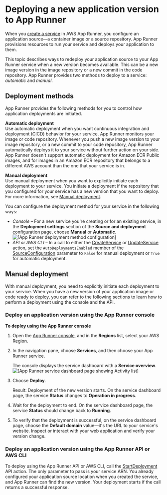 # Deploying a new application version to App Runner<a name="manage-deploy"></a>

When you [create a service](manage-create.md) in AWS App Runner, you configure an application source—a container image or a source repository\. App Runner provisions resources to run your service and deploys your application to them\.

This topic describes ways to redeploy your application source to your App Runner service when a new version becomes available\. This can be a new image version in the image repository or a new commit in the code repository\. App Runner provides two methods to deploy to a service: *automatic* and *manual*\.

## Deployment methods<a name="manage-deploy.methods"></a>

App Runner provides the following methods for you to control how application deployments are initiated\.

**Automatic deployment**  
Use automatic deployment when you want continuous integration and deployment \(CICD\) behavior for your service\. App Runner monitors your image or code repository\. Whenever you push a new image version to your image repository, or a new commit to your code repository, App Runner automatically deploys it to your service without further action on your side\.  
App Runner doesn't support automatic deployment for Amazon ECR Public images, and for images in an Amazon ECR repository that belongs to a different AWS account than the one that your service is in\.

**Manual deployment**  
Use manual deployment when you want to explicitly initiate each deployment to your service\. You initiate a deployment if the repository that you configured for your service has a new version that you want to deploy\. For more information, see [Manual deployment](#manage-deploy.manual)\.

You can configure the deployment method for your service in the following ways:
+ *Console* – For a new service you're creating or for an existing service, in the **Deployment settings** section of the **Source and deployment** configuration page, choose **Manual** or **Automatic**\.  
![\[App Runner deployment method configuration\]](http://docs.aws.amazon.com/apprunner/latest/dg/images/manage-deploy.methods.config.png)
+ *API or AWS CLI* – In a call to either the [CreateService](https://docs.aws.amazon.com/apprunner/latest/api/API_CreateService.html) or [UpdateService](https://docs.aws.amazon.com/apprunner/latest/api/API_UpdateService.html) action, set the `AutoDeploymentsEnabled` member of the [SourceConfiguration](https://docs.aws.amazon.com/apprunner/latest/api/API_SourceConfiguration.html) parameter to `False` for manual deployment or `True` for automatic deployment\.

## Manual deployment<a name="manage-deploy.manual"></a>

With manual deployment, you need to explicitly initiate each deployment to your service\. When you have a new version of your application image or code ready to deploy, you can refer to the following sections to learn how to perform a deployment using the console and the API\.

### Deploy an application version using the App Runner console<a name="manage-deploy.manual.console"></a>

**To deploy using the App Runner console**

1. Open the [App Runner console](https://console.aws.amazon.com/apprunner), and in the **Regions** list, select your AWS Region\.

1. In the navigation pane, choose **Services**, and then choose your App Runner service\.

   The console displays the service dashboard with a **Service overview**\.  
![\[App Runner service dashboard page showing Activity list\]](http://docs.aws.amazon.com/apprunner/latest/dg/images/console-dashboard.png)

1. Choose **Deploy**\.

   Result: Deployment of the new version starts\. On the service dashboard page, the service **Status** changes to **Operation in progress**\.

1. Wait for the deployment to end\. On the service dashboard page, the service **Status** should change back to **Running**\.

1. To verify that the deployment is successful, on the service dashboard page, choose the **Default domain** value—it's the URL to your service's website\. Inspect or interact with your web application and verify your version change\.

### Deploy an application version using the App Runner API or AWS CLI<a name="manage-deploy.manual.api"></a>

To deploy using the App Runner API or AWS CLI, call the [StartDeployment](https://docs.aws.amazon.com/apprunner/latest/api/API_StartDeployment.html) API action\. The only parameter to pass is your service ARN\. You already configured your application source location when you created the service, and App Runner can find the new version\. Your deployment starts if the call returns a successful response\.